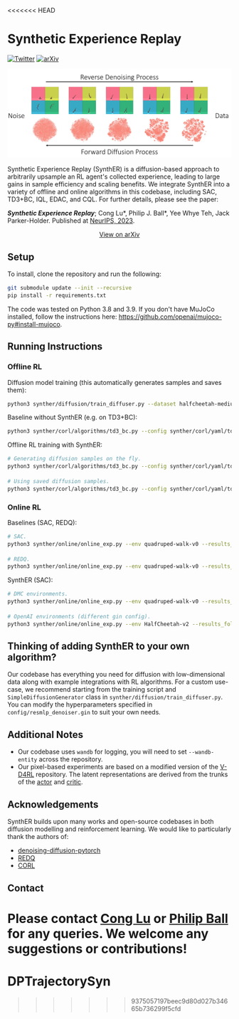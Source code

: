 <<<<<<< HEAD
# Synthetic Experience Replay

[![Twitter](https://badgen.net/badge/icon/twitter?icon=twitter&label)](https://twitter.com/cong_ml/status/1635642214586937346)
[![arXiv](https://img.shields.io/badge/arXiv-2210.07105-b31b1b.svg)](https://arxiv.org/abs/2303.06614)

<p align="center">
  <img src="figs/diffusion.png" />
</p>

Synthetic Experience Replay (SynthER) is a diffusion-based approach to arbitrarily upsample an RL agent's collected
experience, leading to large gains in sample efficiency and scaling benefits. We integrate SynthER into a variety of
offline and online algorithms in this codebase, including SAC, TD3+BC, IQL, EDAC, and CQL. For further details, please
see the paper:

**_Synthetic Experience Replay_**; Cong Lu*, Philip J. Ball*, Yee Whye Teh, Jack Parker-Holder. Published at [NeurIPS, 2023](https://neurips.cc/virtual/2023/poster/72742).

<p align="center">
  <a href=https://arxiv.org/abs/2303.06614>View on arXiv</a>
</p>

## Setup

To install, clone the repository and run the following:

```bash 
git submodule update --init --recursive
pip install -r requirements.txt
```

The code was tested on Python 3.8 and 3.9.
If you don't have MuJoCo installed, follow the instructions here: https://github.com/openai/mujoco-py#install-mujoco.

## Running Instructions

### Offline RL

Diffusion model training (this automatically generates samples and saves them):

```bash
python3 synther/diffusion/train_diffuser.py --dataset halfcheetah-medium-replay-v2
```

Baseline without SynthER (e.g. on TD3+BC):

```bash
python3 synther/corl/algorithms/td3_bc.py --config synther/corl/yaml/td3_bc/halfcheetah/medium_replay_v2.yaml --checkpoints_path corl_logs/
```

Offline RL training with SynthER:

```bash
# Generating diffusion samples on the fly.
python3 synther/corl/algorithms/td3_bc.py --config synther/corl/yaml/td3_bc/halfcheetah/medium_replay_v2.yaml --checkpoints_path corl_logs/ --name SynthER --diffusion.path path/to/model-100000.pt

# Using saved diffusion samples.
python3 synther/corl/algorithms/td3_bc.py --config synther/corl/yaml/td3_bc/halfcheetah/medium_replay_v2.yaml --checkpoints_path corl_logs/ --name SynthER --diffusion.path path/to/samples.npz
```

### Online RL

Baselines (SAC, REDQ):

```bash
# SAC.
python3 synther/online/online_exp.py --env quadruped-walk-v0 --results_folder online_logs/ --exp_name SAC --gin_config_files 'config/online/sac.gin'

# REDQ.
python3 synther/online/online_exp.py --env quadruped-walk-v0 --results_folder online_logs/ --exp_name REDQ --gin_config_files 'config/online/redq.gin'
```

SynthER (SAC):

```bash
# DMC environments.
python3 synther/online/online_exp.py --env quadruped-walk-v0 --results_folder online_logs/ --exp_name SynthER --gin_config_files 'config/online/sac_synther_dmc.gin' --gin_params 'redq_sac.utd_ratio = 20' 'redq_sac.num_samples = 1000000'

# OpenAI environments (different gin config).
python3 synther/online/online_exp.py --env HalfCheetah-v2 --results_folder online_logs/ --exp_name SynthER --gin_config_files 'config/online/sac_synther_openai.gin' --gin_params 'redq_sac.utd_ratio = 20' 'redq_sac.num_samples = 1000000'
```

## Thinking of adding SynthER to your own algorithm?

Our codebase has everything you need for diffusion with low-dimensional data along with example integrations with RL algorithms.
For a custom use-case, we recommend starting from the training script and `SimpleDiffusionGenerator` class
in `synther/diffusion/train_diffuser.py`. You can modify the hyperparameters specified in `config/resmlp_denoiser.gin`
to suit your own needs.

## Additional Notes

- Our codebase uses `wandb` for logging, you will need to set `--wandb-entity` across the repository.
- Our pixel-based experiments are based on a modified version of the [V-D4RL](https://github.com/conglu1997/v-d4rl) repository. The latent representations are derived from the trunks of the [actor](https://github.com/conglu1997/v-d4rl/blob/55fde823f3ddb001dd439a701c74390eb3ac34fb/drqbc/drqv2.py#L82) and [critic](https://github.com/conglu1997/v-d4rl/blob/55fde823f3ddb001dd439a701c74390eb3ac34fb/drqbc/drqv2.py#L108C15-L108C15).

## Acknowledgements

SynthER builds upon many works and open-source codebases in both diffusion modelling and reinforcement learning. We
would like to particularly thank the authors of:

- [denoising-diffusion-pytorch](https://github.com/lucidrains/denoising-diffusion-pytorch/tree/main/denoising_diffusion_pytorch)
- [REDQ](https://github.com/watchernyu/REDQ)
- [CORL](https://github.com/tinkoff-ai/CORL)

## Contact

Please contact [Cong Lu](mailto:cong.lu@stats.ox.ac.uk) or [Philip Ball](mailto:ball@robots.ox.ac.uk) for any queries.
We welcome any suggestions or contributions! 
=======
# DPTrajectorySyn
>>>>>>> 9375057197beec9d80d027b34665b736299f5cfd
